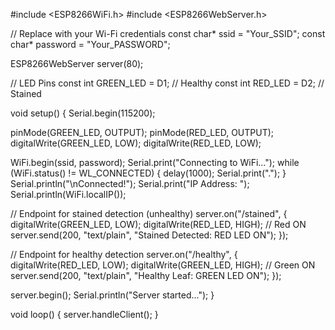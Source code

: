 #include <ESP8266WiFi.h>
#include <ESP8266WebServer.h>

// Replace with your Wi-Fi credentials
const char* ssid = "Your_SSID";
const char* password = "Your_PASSWORD";

ESP8266WebServer server(80);

// LED Pins
const int GREEN_LED = D1; // Healthy
const int RED_LED = D2;   // Stained

void setup() {
  Serial.begin(115200);

  pinMode(GREEN_LED, OUTPUT);
  pinMode(RED_LED, OUTPUT);
  digitalWrite(GREEN_LED, LOW);
  digitalWrite(RED_LED, LOW);

  WiFi.begin(ssid, password);
  Serial.print("Connecting to WiFi...");
  while (WiFi.status() != WL_CONNECTED) {
    delay(1000);
    Serial.print(".");
  }
  Serial.println("\nConnected!");
  Serial.print("IP Address: ");
  Serial.println(WiFi.localIP());

  // Endpoint for stained detection (unhealthy)
  server.on("/stained", []() {
    digitalWrite(GREEN_LED, LOW);
    digitalWrite(RED_LED, HIGH); // Red ON
    server.send(200, "text/plain", "Stained Detected: RED LED ON");
  });

  // Endpoint for healthy detection
  server.on("/healthy", []() {
    digitalWrite(RED_LED, LOW);
    digitalWrite(GREEN_LED, HIGH); // Green ON
    server.send(200, "text/plain", "Healthy Leaf: GREEN LED ON");
  });

  server.begin();
  Serial.println("Server started...");
}

void loop() {
  server.handleClient();
}

